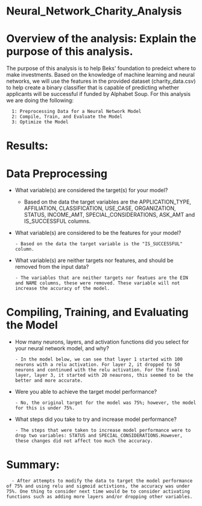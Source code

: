 # Neural_Network_Charity_Analysis

# Overview of the analysis: Explain the purpose of this analysis.

The purpose of this analysis is to help Beks' foundation to predeict where to make investments. Based on the knowledge of machine learning and neural networks, we will use the features in the provided dataset (charity_data.csv) to help create a binary classifier that is capable of predicting whether applicants will be successful if funded by Alphabet Soup. For this analysis we are doing the following: 

      1: Preprocessing Data for a Neural Network Model
      2: Compile, Train, and Evaluate the Model
      3: Optimize the Model


# Results: 
  # Data Preprocessing

* What variable(s) are considered the target(s) for your model?
     
     - Based on the data the target variables are the APPLICATION_TYPE, AFFILIATION, CLASSIFICATION, USE_CASE, ORGANIZATION, STATUS, INCOME_AMT, SPECIAL_CONSIDERATIONS, ASK_AMT and IS_SUCCESSFUL columns.

* What variable(s) are considered to be the features for your model?
     
      - Based on the data the target variable is the "IS_SUCCESSFUL" column.
      
* What variable(s) are neither targets nor features, and should be removed from the input data?
     
      - The variables that are neither targets nor featues are the EIN and NAME columns, these were removed. These variable will not increase the accuracy of the model. 
      

# Compiling, Training, and Evaluating the Model

* How many neurons, layers, and activation functions did you select for your neural network model, and why?

      - In the model below, we can see that layer 1 started with 100 neurons with a relu activation. For layer 2, it dropped to 50 neurons and continued with the relu activation. For the final layer, layer 3, it started with 20 neaurons, this seemed to be the better and more accurate. 

* Were you able to achieve the target model performance?
      
      - No, the original target for the model was 75%; however, the model for this is under 75%. 


* What steps did you take to try and increase model performance?

      - The steps that were taken to increase model performance were to drop two variables: STATUS and SPECIAL_CONSIDERATIONS.However, these changes did not affect too much the accuracy. 

# Summary: 

      - After attempts to modify the data to target the model performance of 75% and using relu and sigmoid activtions, the accuracy was under 75%. One thing to consider next time would be to consider activating functions such as adding more layers and/or dropping other variables. 
      
